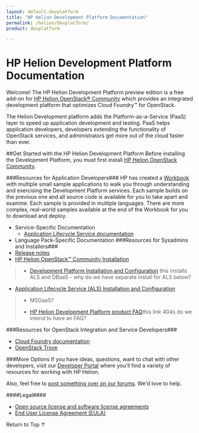 ```yaml
---
layout: default-devplatform
title: "HP Helion Development Platform Documentation"
permalink: /helion/devplatform/
product: devplatform

---
```

<!--PUBLISHED-->

# HP Helion Development Platform Documentation

Welcome! The HP Helion Development Platform preview edition is a free add-on for [HP Helion OpenStack&reg; Community](http://www8.hp.com/us/en/cloud/hphelion-openstack-community.html) which provides an integrated development platform that optimizes Cloud Foundry&trade; for OpenStack. 

The Helion Development platform adds the Platform-as-a-Service (PaaS) layer to speed up application development and testing. PaaS helps application developers, developers extending the functionality of OpenStack services, and administrators get more out of the cloud faster than ever.

##Get Started with the HP Helion Development Platform
Before installing the Development Platform, you must first install [HP Helion OpenStack Community](/helion/community/install-virtual/).

###Resources for Application Developers###
HP has created a [Workbook](/helion/devplatform/workbook) with multiple small sample applications to walk you through understanding and exercising the Development Platform services. Each sample builds on the previous one and all source code is available for you to take apart and examine. Each sample is provided in multiple languages. There are more complex, real-world samples available at the end of the Workbook for you to download and deploy.

* Service-Specific Documentation
	* [Application Lifecycle Service documentation](/als/v1/)
* Language Pack-Specific Documentation
###Resources for Sysadmins and Installers###
* [Release notes](/helion/devplatform/community/release-notes/)
* [HP Helion OpenStack&trade; Community Installation](https://docs.hpcloud.com/helion/community/install-virtual/)
>* [Development Platform Installation and Configuration](/helion/devplatform/community/install-dev-platform/) this installs ALS and DBaaS - why do we have separate install for ALS below?

* [Application Lifecycle Service (ALS) Installation and Configuration](/helion/devplatform/community/install-als/)
>- MSGaaS?
> 
>- [HP Helion Development Platform product FAQ](/helion/devplatform/faq-ce/)this link 404s do we intend to have an FAQ?

###Resources for OpenStack Integration and Service Developers###
- [Cloud Foundry documentation](http://docs.cloudfoundry.org/)
- [OpenStack Trove](https://wiki.openstack.org/wiki/Trove)

###More Options
If you have ideas, questions, want to chat with other developers, visit our [Developer Portal](https://dev.hpcloud.com/) where you'll find a variety of resources for working with HP Helion.

Also, feel free to [post something over on our forums](https://connect.hpcloud.com/). We'd love to help.

####Legal####
* [Open source license and software license agreements](/helion/openstack/3rd-party-license-agreements/)
* [End User License Agreement (EULA)](/helion/openstack/eula/)

<a href="#top" style="padding:14px 0px 14px 0px; text-decoration: none;"> Return to Top &#8593; </a> 
